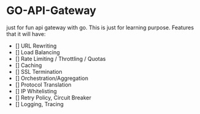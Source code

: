 # GO-API-Gateway

just for fun api gateway with go. This is just for learning purpose.
Features that it will have:

-   [] URL Rewriting
-   [] Load Balancing
-   [] Rate Limiting / Throttling / Quotas
-   [] Caching
-   [] SSL Termination
-   [] Orchestration/Aggregation
-   [] Protocol Translation
-   [] IP Whitelisting
-   [] Retry Policy, Circuit Breaker
-   [] Logging, Tracing
